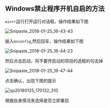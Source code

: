## Windows禁止程序开机自启的方法

`win+r`运行打开运行对话框，操作结果如下图

 ![Snipaste_2018-01-25_16-43-43](C:\Users\Administrator\Desktop\图片\截图\Snipaste_2018-01-25_16-43-43.png)

输入`msconfig`,然后回车，操作结果如下图

 ![Snipaste_2018-01-25_16-44-23](C:\Users\Administrator\Desktop\图片\截图\Snipaste_2018-01-25_16-44-23.png)



然后点击启动，将不要开启动的项目的选框的勾去掉

 ![Snipaste_2018-01-25_16-47-44](C:\Users\Administrator\Desktop\图片\截图\Snipaste_2018-01-25_16-47-44.png)

点击确认，出现下图的提示

 ![sp20180125_170132_310](D:\Snipaste-1.16.2-x86\history\SRYRC2\sp20180125_170132_310.png)

根据自身情况来选择是否立即重启